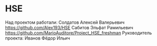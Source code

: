 # HSE
Над проектом работали:
Солдатов Алексей Валерьевич https://github.com/Alex193/HSE
Сабитов Эльфат Рамильевич https://github.com/MarioAuditore/Project_HSE_freshman
Руководитель проекта: Иванов Фёдор Ильич
